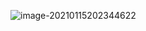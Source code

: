 ![image-20210115202344622](C:\Users\Administrator\AppData\Roaming\Typora\typora-user-images\image-20210115202344622.png)